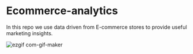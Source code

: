 # Ecommerce-analytics
In this repo we use data driven from E-commerce stores to provide useful marketing insights.


![ezgif com-gif-maker](https://user-images.githubusercontent.com/59216368/179419558-0dcc392a-eb2d-4b90-af4c-b31228fe33b4.gif)
